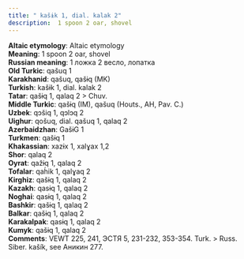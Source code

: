 ```yaml
---
title: " kašɨk 1, dial. kalak 2"
description:  1 spoon 2 oar, shovel
---
```


<strong>Altaic etymology</strong>:  Altaic etymology<br>
<strong>Meaning</strong>:  1 spoon 2 oar, shovel<br>
<strong>Russian meaning</strong>:  1 ложка 2 весло, лопатка<br>
<strong>Old Turkic</strong>:  qašuq 1<br>
<strong>Karakhanid</strong>:  qašuq, qašɨq (MK)<br>
<strong>Turkish</strong>:  kašɨk 1, dial. kalak 2<br>
<strong>Tatar</strong>:  qašɨq 1, qalaq 2 > Chuv.<br>
<strong>Middle Turkic</strong>:  qašɨq (IM), qašuq (Houts., AH, Pav. C.)<br>
<strong>Uzbek</strong>:  qɔšiq 1, qɔlɔq 2<br>
<strong>Uighur</strong>:  qošuq, dial. qašuq 1, qalaq 2<br>
<strong>Azerbaidzhan</strong>:  GašɨG 1<br>
<strong>Turkmen</strong>:  qašɨq 1<br>
<strong>Khakassian</strong>:  xazɨx 1, xalɣax 1,2<br>
<strong>Shor</strong>:  qalaq 2<br>
<strong>Oyrat</strong>:  qažɨq 1, qalaq 2<br>
<strong>Tofalar</strong>:  qah́ik 1, qalɣaq 2<br>
<strong>Kirghiz</strong>:  qašɨq 1, qalaq 2<br>
<strong>Kazakh</strong>:  qasɨq 1, qalaq 2<br>
<strong>Noghai</strong>:  qasɨq 1, qalaq 2<br>
<strong>Bashkir</strong>:  qašɨq 1, qalaq 2<br>
<strong>Balkar</strong>:  qašɨq 1, qalaq 2<br>
<strong>Karakalpak</strong>:  qasɨq 1, qalaq 2<br>
<strong>Kumyk</strong>:  qašɨq 1, qalaq 2<br>
<strong>Comments</strong>:  VEWT 225, 241, ЭСТЯ 5, 231-232, 353-354. Turk. > Russ. Siber. kašík, see Аникин 277.<br>


